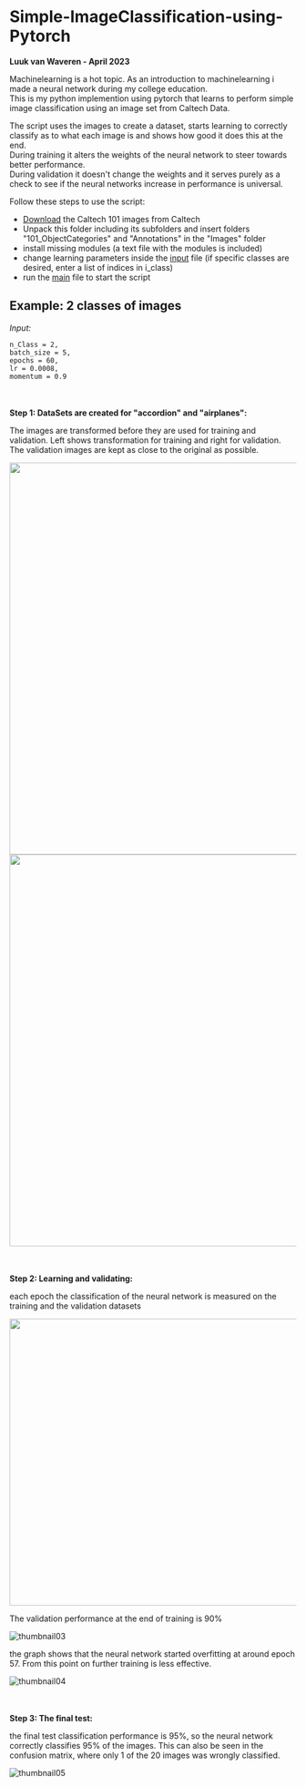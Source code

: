 # Simple-ImageClassification-using-Pytorch

**Luuk van Waveren - April 2023**

Machinelearning is a hot topic. As an introduction to machinelearning i made a neural network during my college education.  
This is my python implemention using pytorch that learns to perform simple image classification using an image set from Caltech Data.

The script uses the images to create a dataset, starts learning to correctly classify as to what each image is and shows how good it does this at the end.  
During training it alters the weights of the neural network to steer towards better performance.  
During validation it doesn't change the weights and it serves purely as a check to see if the neural networks increase in performance is universal.

Follow these steps to use the script:
- [Download](https://data.caltech.edu/records/mzrjq-6wc02) the Caltech 101 images from Caltech
- Unpack this folder including its subfolders and insert folders "101_ObjectCategories" and "Annotations" in the "Images" folder
- install missing modules (a text file with the modules is included)
- change learning parameters inside the [input](IC_Input.py) file (if specific classes are desired, enter a list of indices in i_class)
- run the [main](IC_main.py) file to start the script


## Example: 2 classes of images

_Input:_
```
n_Class = 2,  
batch_size = 5, 
epochs = 60, 
lr = 0.0008, 
momentum = 0.9
```

<br/><br/>
**Step 1: DataSets are created for "accordion" and "airplanes":**


The images are transformed before they are used for training and validation. Left shows transformation for training and right for validation.
The validation images are kept as close to the original as possible.

<img src="GitHubReadmeFiles/TrainImageTransform.png" width="666" height="688"/>
<img src="GitHubReadmeFiles/ValImageTransform.png" width="666" height="688"/>

<br/><br/>
**Step 2: Learning and validating:**

each epoch the classification of the neural network is measured on the training and the validation datasets

<img src="GitHubReadmeFiles/TrainingAndFinalTest.gif" width="896" height="504"/>

The validation performance at the end of training is 90%

![thumbnail03](GitHubReadmeFiles/EndOfTrainingResult.png)


the graph shows that the neural network started overfitting at around epoch 57.
From this point on further training is less effective.

![thumbnail04](GitHubReadmeFiles/TrainValGraph.png)

<br/><br/>
**Step 3: The final test:**

the final test classification performance is 95%, so the neural network correctly classifies 95% of the images.
This can also be seen in the confusion matrix, where only 1 of the 20 images was wrongly classified.

![thumbnail05](GitHubReadmeFiles/FinalTestResult.png)